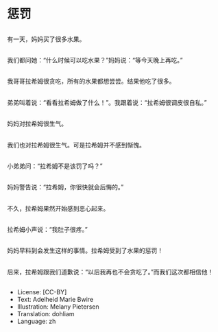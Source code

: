 # 惩罚

##
有一天，妈妈买了很多水果。

##
我们都问她：“什么时候可以吃水果？”妈妈说：“等今天晚上再吃。”

##
我哥哥拉希姆很贪吃，所有的水果都想尝尝。结果他吃了很多。

##
弟弟叫着说：“看看拉希姆做了什么！”。我跟着说：“拉希姆很调皮很自私。”

##
妈妈对拉希姆很生气。

##

我们也对拉希姆很生气。可是拉希姆并不感到惭愧。

##
小弟弟问：“拉希姆不是该罚了吗？”

##
妈妈警告说：“拉希姆，你很快就会后悔的。”

##
不久，拉希姆果然开始感到恶心起来。

##
拉希姆小声说：“我肚子很疼。”

##
妈妈早料到会发生这样的事情。拉希姆受到了水果的惩罚！

##
后来，拉希姆跟我们道歉说：“以后我再也不会贪吃了。”而我们这次都相信他！

##
* License: [CC-BY]
* Text: Adelheid Marie Bwire
* Illustration: Melany Pietersen
* Translation: dohliam
* Language: zh
